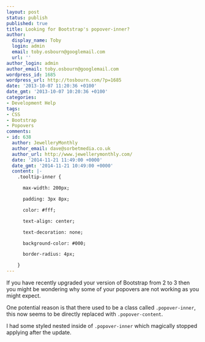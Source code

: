 ```yaml
---
layout: post
status: publish
published: true
title: Looking for Bootstrap's popover-inner?
author:
  display_name: Toby
  login: admin
  email: toby.osbourn@googlemail.com
  url: ''
author_login: admin
author_email: toby.osbourn@googlemail.com
wordpress_id: 1685
wordpress_url: http://tosbourn.com/?p=1685
date: '2013-10-07 11:20:36 +0100'
date_gmt: '2013-10-07 10:20:36 +0100'
categories:
- Development Help
tags:
- CSS
- Bootstrap
- Popovers
comments:
- id: 638
  author: JewelleryMonthly
  author_email: dave@sorbetmedia.co.uk
  author_url: http://www.jewellerymonthly.com/
  date: '2014-11-21 11:49:00 +0000'
  date_gmt: '2014-11-21 10:49:00 +0000'
  content: |-
    .tooltip-inner {

      max-width: 200px;

      padding: 3px 8px;

      color: #fff;

      text-align: center;

      text-decoration: none;

      background-color: #000;

      border-radius: 4px;

    }
---
```

<p>If you have recently upgraded your version of Bootstrap from 2 to 3 then you might be wondering why some of your popovers are not working as you might expect.</p>
<p>One potential reason is that there used to be a class called <code>.popover-inner</code>, this now seems to be directly replaced with <code>.popover-content</code>.</p>
<p>I had some styled nested inside of <code>.popover-inner</code> which magically stopped applying after the update.</p>
